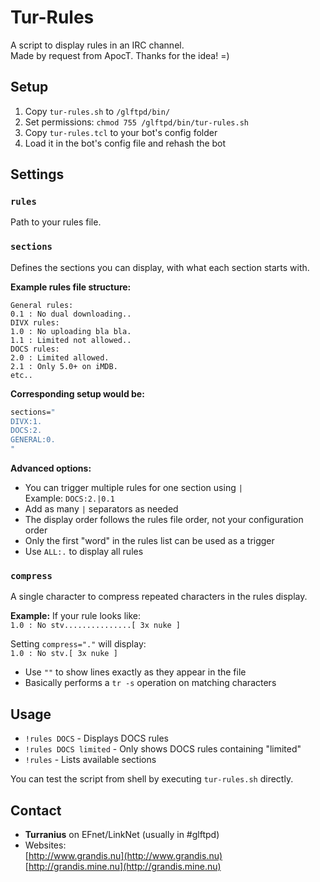 # Tur-Rules

A script to display rules in an IRC channel.  
Made by request from ApocT. Thanks for the idea! =)

## Setup

1. Copy `tur-rules.sh` to `/glftpd/bin/`
2. Set permissions: `chmod 755 /glftpd/bin/tur-rules.sh`
3. Copy `tur-rules.tcl` to your bot's config folder
4. Load it in the bot's config file and rehash the bot

## Settings

### `rules`
Path to your rules file.

### `sections`
Defines the sections you can display, with what each section starts with.

**Example rules file structure:**
```
General rules:
0.1 : No dual downloading..
DIVX rules:
1.0 : No uploading bla bla.
1.1 : Limited not allowed..
DOCS rules:
2.0 : Limited allowed.
2.1 : Only 5.0+ on iMDB.
etc..
```

**Corresponding setup would be:**
```tcl
sections="
DIVX:1.
DOCS:2.
GENERAL:0.
"
```

**Advanced options:**
- You can trigger multiple rules for one section using `|`  
  Example: `DOCS:2.|0.1`
- Add as many `|` separators as needed
- The display order follows the rules file order, not your configuration order
- Only the first "word" in the rules list can be used as a trigger
- Use `ALL:.` to display all rules

### `compress`
A single character to compress repeated characters in the rules display.

**Example:**
If your rule looks like:  
`1.0 : No stv...............[ 3x nuke ]`

Setting `compress="."` will display:  
`1.0 : No stv.[ 3x nuke ]`

- Use `""` to show lines exactly as they appear in the file
- Basically performs a `tr -s` operation on matching characters

## Usage

- `!rules DOCS` - Displays DOCS rules
- `!rules DOCS limited` - Only shows DOCS rules containing "limited"
- `!rules` - Lists available sections

You can test the script from shell by executing `tur-rules.sh` directly.

## Contact

- **Turranius** on EFnet/LinkNet (usually in #glftpd)
- Websites:  
  [http://www.grandis.nu](http://www.grandis.nu)  
  [http://grandis.mine.nu](http://grandis.mine.nu)
